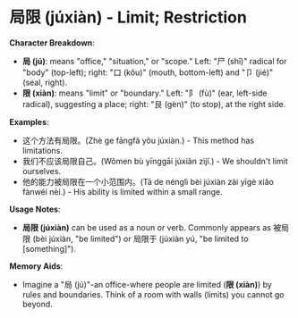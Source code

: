 # **局限 (júxiàn) - Limit; Restriction**

**Character Breakdown**:  
- **局 (jú)**: means "office," "situation," or "scope." Left: "尸 (shī)" radical for "body" (top-left); right: "口 (kǒu)" (mouth, bottom-left) and "卩 (jié)" (seal, right).  
- **限 (xiàn)**: means "limit" or "boundary." Left: "阝 (fù)" (ear, left-side radical), suggesting a place; right: "艮 (gèn)" (to stop), at the right side.

**Examples**:  
- 这个方法有局限。(Zhè ge fāngfǎ yǒu júxiàn.) - This method has limitations.  
- 我们不应该局限自己。(Wǒmen bù yīnggāi júxiàn zìjǐ.) - We shouldn't limit ourselves.  
- 他的能力被局限在一个小范围内。(Tā de nénglì bèi júxiàn zài yīgè xiǎo fànwéi nèi.) - His ability is limited within a small range.

**Usage Notes**:  
- **局限 (júxiàn)** can be used as a noun or verb. Commonly appears as 被局限 (bèi júxiàn, "be limited") or 局限于 (júxiàn yú, "be limited to [something]").

**Memory Aids**:  
- Imagine a "局 (jú)"-an office-where people are limited (**限 (xiàn)**) by rules and boundaries. Think of a room with walls (limits) you cannot go beyond.
